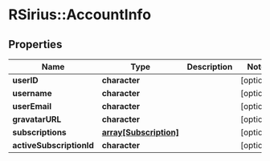 # RSirius::AccountInfo


## Properties
Name | Type | Description | Notes
------------ | ------------- | ------------- | -------------
**userID** | **character** |  | [optional] 
**username** | **character** |  | [optional] 
**userEmail** | **character** |  | [optional] 
**gravatarURL** | **character** |  | [optional] 
**subscriptions** | [**array[Subscription]**](Subscription.md) |  | [optional] 
**activeSubscriptionId** | **character** |  | [optional] 


